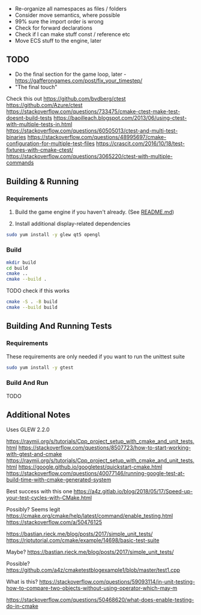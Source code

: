 - Re-organize all namespaces as files / folders
- Consider move semantics, where possible
- 99% sure the import order is wrong
- Check for forward declarations
- Check if I can make stuff const / reference etc
- Move ECS stuff to the engine, later


## TODO
- Do the final section for the game loop, later - https://gafferongames.com/post/fix_your_timestep/
 - "The final touch"

Check this out
https://github.com/bvdberg/ctest
https://github.com/Azure/ctest
https://stackoverflow.com/questions/733475/cmake-ctest-make-test-doesnt-build-tests
https://baoilleach.blogspot.com/2013/06/using-ctest-with-multiple-tests-in.html
https://stackoverflow.com/questions/60505013/ctest-and-multi-test-binaries
https://stackoverflow.com/questions/48995697/cmake-configuration-for-multiple-test-files
https://crascit.com/2016/10/18/test-fixtures-with-cmake-ctest/
https://stackoverflow.com/questions/3065220/ctest-with-multiple-commands


## Building & Running
### Requirements
1. Build the game engine if you haven't already. (See
   [README.md](../engine/README.md))

2. Install additional display-related dependencies

```sh
sudo yum install -y glew qt5 opengl
```

### Build
```sh
mkdir build
cd build
cmake ..
cmake --build .
```

TODO check if this works
```sh
cmake -S . -B build
cmake --build build
```


## Building And Running Tests
### Requirements
These requirements are only needed if you want to run the unittest suite

```sh
sudo yum install -y gtest
```

### Build And Run
TODO


## Additional Notes
Uses GLEW 2.2.0


https://raymii.org/s/tutorials/Cpp_project_setup_with_cmake_and_unit_tests.html
https://stackoverflow.com/questions/8507723/how-to-start-working-with-gtest-and-cmake
https://raymii.org/s/tutorials/Cpp_project_setup_with_cmake_and_unit_tests.html
https://google.github.io/googletest/quickstart-cmake.html
https://stackoverflow.com/questions/40077146/running-google-test-at-build-time-with-cmake-generated-system


Best success with this one
https://a4z.gitlab.io/blog/2018/05/17/Speed-up-your-test-cycles-with-CMake.html

Possibly? Seems legit
https://cmake.org/cmake/help/latest/command/enable_testing.html
https://stackoverflow.com/a/50476125

https://bastian.rieck.me/blog/posts/2017/simple_unit_tests/
https://riptutorial.com/cmake/example/14698/basic-test-suite

Maybe?
https://bastian.rieck.me/blog/posts/2017/simple_unit_tests/

Possible?
https://github.com/a4z/cmaketestblogexample1/blob/master/test1.cpp

What is this?
https://stackoverflow.com/questions/59093114/in-unit-testing-how-to-compare-two-objects-without-using-operator-which-may-m

https://stackoverflow.com/questions/50468620/what-does-enable-testing-do-in-cmake
